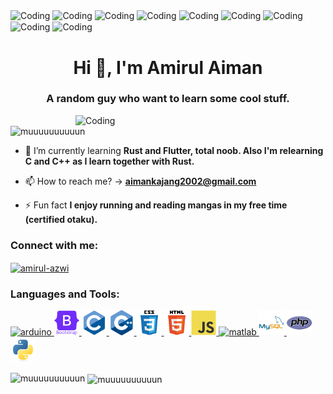 <span><img align="center" alt="Coding" width="10%" src="https://media.tenor.com/OiEJht3qg-EAAAAi/takodachi-ina.gif"></span>
<span><img align="center" alt="Coding" width="10%" src="https://media.tenor.com/mtg2AQyhiOsAAAAi/subaru-duck.gif"></span>
<span><img align="center" alt="Coding" width="10%" src="https://media.tenor.com/OiEJht3qg-EAAAAi/takodachi-ina.gif"></span>
<span><img align="center" alt="Coding" width="10%" src="https://media.tenor.com/mtg2AQyhiOsAAAAi/subaru-duck.gif"></span>
<span><img align="center" alt="Coding" width="10%" src="https://media.tenor.com/OiEJht3qg-EAAAAi/takodachi-ina.gif"></span>
<span><img align="center" alt="Coding" width="10%" src="https://media.tenor.com/mtg2AQyhiOsAAAAi/subaru-duck.gif"></span>
<span><img align="center" alt="Coding" width="10%" src="https://media.tenor.com/OiEJht3qg-EAAAAi/takodachi-ina.gif"></span>
<span><img align="center" alt="Coding" width="10%" src="https://media.tenor.com/mtg2AQyhiOsAAAAi/subaru-duck.gif"></span>
<span><img align="center" alt="Coding" width="10%" src="https://media.tenor.com/OiEJht3qg-EAAAAi/takodachi-ina.gif"></span>

<h1 align="center">Hi 👋, I'm Amirul Aiman</h1>
<h3 align="center">A random guy who want to learn some cool stuff.</h3>
<img align="right" alt="Coding" width="400" src="https://media1.tenor.com/m/uMNVBmXPWVgAAAAd/amelia-ame.gif">

<p align="left"> <img src="https://komarev.com/ghpvc/?username=muuuuuuuuuun&label=Profile%20views&color=0e75b6&style=flat" alt="muuuuuuuuuun" /> </p>

- 🌱 I’m currently learning **Rust and Flutter, total noob. Also I'm relearning C and C++ as I learn together with Rust.**

- 📫 How to reach me? -> **aimankajang2002@gmail.com**

- ⚡ Fun fact **I enjoy running and reading mangas in my free time (certified otaku).**

<h3 align="left">Connect with me:</h3>
<p align="left">
<a href="https://linkedin.com/in/amirul-azwi" target="blank"><img align="center" src="https://raw.githubusercontent.com/rahuldkjain/github-profile-readme-generator/master/src/images/icons/Social/linked-in-alt.svg" alt="amirul-azwi" height="30" width="40" /></a>
</p>

<h3 align="left">Languages and Tools:</h3>
<p align="left"> <a href="https://www.arduino.cc/" target="_blank" rel="noreferrer"> <img src="https://cdn.worldvectorlogo.com/logos/arduino-1.svg" alt="arduino" width="40" height="40"/> </a> <a href="https://getbootstrap.com" target="_blank" rel="noreferrer"> <img src="https://raw.githubusercontent.com/devicons/devicon/master/icons/bootstrap/bootstrap-plain-wordmark.svg" alt="bootstrap" width="40" height="40"/> </a> <a href="https://www.cprogramming.com/" target="_blank" rel="noreferrer"> <img src="https://raw.githubusercontent.com/devicons/devicon/master/icons/c/c-original.svg" alt="c" width="40" height="40"/> </a> <a href="https://www.w3schools.com/cpp/" target="_blank" rel="noreferrer"> <img src="https://raw.githubusercontent.com/devicons/devicon/master/icons/cplusplus/cplusplus-original.svg" alt="cplusplus" width="40" height="40"/> </a> <a href="https://www.w3schools.com/css/" target="_blank" rel="noreferrer"> <img src="https://raw.githubusercontent.com/devicons/devicon/master/icons/css3/css3-original-wordmark.svg" alt="css3" width="40" height="40"/> </a> <a href="https://www.w3.org/html/" target="_blank" rel="noreferrer"> <img src="https://raw.githubusercontent.com/devicons/devicon/master/icons/html5/html5-original-wordmark.svg" alt="html5" width="40" height="40"/> </a> <a href="https://developer.mozilla.org/en-US/docs/Web/JavaScript" target="_blank" rel="noreferrer"> <img src="https://raw.githubusercontent.com/devicons/devicon/master/icons/javascript/javascript-original.svg" alt="javascript" width="40" height="40"/> </a> <a href="https://www.mathworks.com/" target="_blank" rel="noreferrer"> <img src="https://upload.wikimedia.org/wikipedia/commons/2/21/Matlab_Logo.png" alt="matlab" width="40" height="40"/> </a> <a href="https://www.mysql.com/" target="_blank" rel="noreferrer"> <img src="https://raw.githubusercontent.com/devicons/devicon/master/icons/mysql/mysql-original-wordmark.svg" alt="mysql" width="40" height="40"/> </a> <a href="https://www.php.net" target="_blank" rel="noreferrer"> <img src="https://raw.githubusercontent.com/devicons/devicon/master/icons/php/php-original.svg" alt="php" width="40" height="40"/> </a> <a href="https://www.python.org" target="_blank" rel="noreferrer"> <img src="https://raw.githubusercontent.com/devicons/devicon/master/icons/python/python-original.svg" alt="python" width="40" height="40"/> </a> </p>

<p><img align="left" src="https://github-readme-stats.vercel.app/api/top-langs?username=muuuuuuuuuun&show_icons=true&locale=en&layout=compact" alt="muuuuuuuuuun" /></p>

<p>&nbsp;<img align="center" src="https://github-readme-stats.vercel.app/api?username=muuuuuuuuuun&show_icons=true&locale=en" alt="muuuuuuuuuun" /></p>

